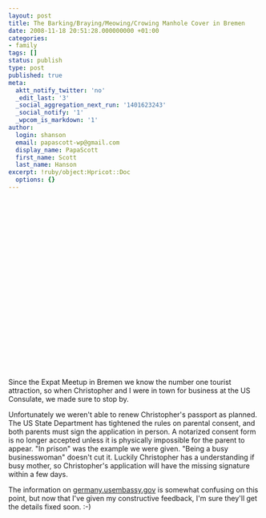 ```yaml
---
layout: post
title: The Barking/Braying/Meowing/Crowing Manhole Cover in Bremen
date: 2008-11-18 20:51:28.000000000 +01:00
categories:
- family
tags: []
status: publish
type: post
published: true
meta:
  aktt_notify_twitter: 'no'
  _edit_last: '3'
  _social_aggregation_next_run: '1401623243'
  _social_notify: '1'
  _wpcom_is_markdown: '1'
author:
  login: shanson
  email: papascott-wp@gmail.com
  display_name: PapaScott
  first_name: Scott
  last_name: Hanson
excerpt: !ruby/object:Hpricot::Doc
  options: {}
---
```

<p><object width="425" height="344"><param name="movie" value="http://www.youtube.com/v/iWiZH9Qe76Q&hl=en&fs=1" /><param name="allowFullScreen" value="true" /><param name="allowscriptaccess" value="always" /><embed src="http://www.youtube.com/v/iWiZH9Qe76Q&hl=en&fs=1" type="application/x-shockwave-flash" allowscriptaccess="always" allowfullscreen="true" width="425" height="344" /></object></p>
<p>Since the Expat Meetup in Bremen we know the number one tourist attraction, so when Christopher and I were in town for business at the US Consulate, we made sure to stop by.</p>
<p>Unfortunately we weren't able to renew Christopher's passport as planned. The US State Department has tightened the rules on parental consent, and both parents must sign the application in person. A notarized consent form is no longer accepted unless it is physically impossible for the parent to appear. "In prison" was the example we were given. "Being a busy businesswoman" doesn't cut it. Luckily Christopher has a understanding if busy mother, so Christopher's application will have the missing signature within a few days.</p>
<p>The information on <a href="http://germany.usembassy.gov/germany/services/passport_issuance.html">germany.usembassy.gov</a> is somewhat confusing on this point, but now that I've given my constructive feedback, I'm sure they'll get the details fixed soon. :-)</p>
